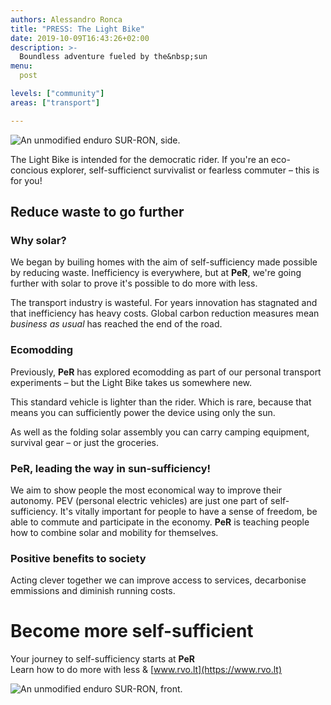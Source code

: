 ```yaml
---
authors: Alessandro Ronca
title: "PRESS: The Light Bike"
date: 2019-10-09T16:43:26+02:00
description: >-
  Boundless adventure fueled by the&nbsp;sun
menu:
  post

levels: ["community"]
areas: ["transport"]

---
```


<!-- SIDE -->
![An unmodified enduro SUR-RON, side.](/img/lightbike-with-panel-2x.png)

The Light Bike is intended for the democratic rider. If you're an eco-concious explorer, self-sufficienct survivalist or fearless&nbsp;commuter – this is for&nbsp;you!


## Reduce waste to go further

### Why solar?

We began by builing homes with the aim of self-sufficiency made possible by reducing waste. Inefficiency is everywhere, but at **PeR**, we're going further with solar to prove it's possible to do more with less.

The transport industry is wasteful. For years innovation has stagnated and that inefficiency has heavy costs. Global carbon reduction measures mean _business as&nbsp;usual_ has reached the end of the&nbsp;road.

### Ecomodding

Previously, **PeR** has explored ecomodding as part of our personal transport experiments – but the Light Bike takes us somewhere&nbsp;new.

This standard vehicle is lighter than the rider. Which is rare, because that means you can sufficiently power the device using only the sun.

As well as the folding solar assembly you can carry camping equipment, survival gear – or just the groceries.

### **PeR**, leading the way in sun-sufficiency!

We aim to show people the most economical way to improve their autonomy. PEV (personal electric vehicles) are just one part of self-sufficiency. It's vitally important for people to have a sense of freedom, be able to commute and participate in the economy. **PeR** is teaching people how to combine solar and mobility for themselves.


### Positive benefits to society

Acting clever together we can improve access to services, decarbonise emmissions and diminish running&nbsp;costs<!-- to virtually&nbsp;zero-->.

# Become more self-sufficient

Your journey to self-sufficiency starts at **PeR**<br/>
Learn how to do more with less & [www.rvo.lt](https://www.rvo.lt)

<!--# Become more self-sufficient

**PeR** is a reference point for fair technologies that can have a positive net impact. We consistently aim to do more with less. -->


<!-- FRONT -->
![An unmodified enduro SUR-RON, front.](/img/lightbike-front-2x.png)
